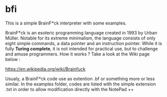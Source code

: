 # bfi
This is a simple BrainF*ck interpreter with some examples. 

BrainF*ck is an esoteric programming language created in 1993 by Urban Müller. Notable for its extreme minimalism, the language consists of only eight simple commands, a data pointer and an instruction pointer. While it is fully **Turing complete**, it is not intended for practical use, but to challenge and amuse programmers. How it works ? Take a look at the Wiki page below :

https://en.wikipedia.org/wiki/Brainfuck

Usualy, a BrainF*ck code use as extention .bf or something more or less similar. In the examples folder, codes are listed with the simple extension .txt in order to allow modification directly with the NotePad ++
